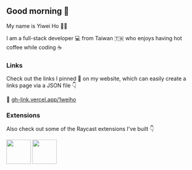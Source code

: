 ## Good morning 💭

My name is Yiwei Ho 👨‍💻

I am a full-stack developer 💻 from Taiwan 🇹🇼 who enjoys having hot coffee while coding ☕️

### Links

Check out the links I pinned 📌 on my website, which can easily create a links page via a JSON file 👇

🔗 [gh-link.vercel.app/1weiho](https://gh-link.vercel.app/1weiho)

### Extensions

Also check out some of the Raycast extensions I've built 👇

<a title="Install svgl Raycast Extension" href="https://www.raycast.com/1weiho/svgl"><img src="https://www.raycast.com/1weiho/svgl/install_button@2x.png?v=1.1" height="64" alt="" style="height: 64px;"></a>
<a title="Install open-graph Raycast Extension" href="https://www.raycast.com/1weiho/open-graph"><img src="https://www.raycast.com/1weiho/open-graph/install_button@2x.png?v=1.1" height="64" alt="" style="height: 64px;"></a>
